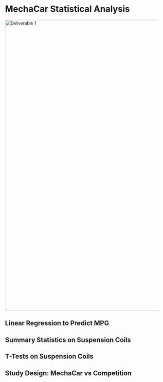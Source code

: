 # MechaCar Statistical Analysis
<img width="953" alt="Deliverable 1" src="https://user-images.githubusercontent.com/112994018/210687617-b0bfb248-765b-449b-a6a9-ab0806bf7730.png">


## Linear Regression to Predict MPG

## Summary Statistics on Suspension Coils

## T-Tests on Suspension Coils

## Study Design: MechaCar vs Competition
